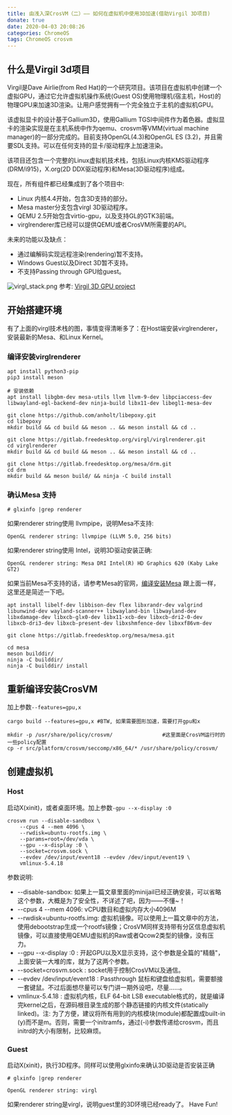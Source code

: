 ```yaml
---
title: 由浅入深CrosVM（二）—— 如何在虚拟机中使用3D加速(借助Virgil 3D项目)
donate: true
date: 2020-04-03 20:08:26
categories: ChromeOS
tags: ChromeOS crosvm
---
```


## 什么是Virgil 3d项目
Virgil是Dave Airlie(from Red Hat)的一个研究项目。该项目在虚拟机中创建一个虚拟GPU，通过它允许虚拟机操作系统(Guest OS)使用物理机(宿主机，Host)的物理GPU来加速3D渲染。让用户感觉拥有一个完全独立于主机的虚拟机GPU。

该虚拟显卡的设计基于Gallium3D，使用Gallium TGSI中间件作为着色器。虚拟显卡的渲染实现是在主机系统中作为qemu、crosvm等VMM(virtual machine manager)的一部分完成的。目前支持OpenGL(4.3)和OpenGL ES (3.2)，并且需要SDL支持。可以在任何支持的显卡/驱动程序上加速渲染。

该项目还包含一个完整的Linux虚拟机技术栈，包括Linux内核KMS驱动程序(DRM/i915)，X.org(2D DDX驱动程序)和Mesa(3D驱动程序)组成。

现在，所有组件都已经集成到了各个项目中:
* Linux 内核4.4开始，包含3D支持的部分。
* Mesa master分支包含virgl 3D驱动程序。
* QEMU 2.5开始包含virtio-gpu，以及支持GL的GTK3前端。
* virglrenderer库已经可以提供QEMU或者CrosVM所需要的API。

未来的功能以及缺点：
* 通过编解码实现远程渲染(rendering)暂不支持。
* Windows Guest以及Direct 3D暂不支持。
* 不支持Passing through GPU给guest。

![virgl_stack.png](virgl_stack.png)
参考: [Virgil 3D GPU project](https://virgil3d.github.io/)

## 开始搭建环境
有了上面的virgl技术栈的图，事情变得清晰多了：在Host端安装virglrenderer，安装最新的Mesa、和Linux Kernel。

### 编译安装virglrenderer
```
apt install python3-pip
pip3 install meson

# 安装依赖
apt install libgbm-dev mesa-utils llvm llvm-9-dev libpciaccess-dev libwayland-egl-backend-dev ninja-build libx11-dev libegl1-mesa-dev

git clone https://github.com/anholt/libepoxy.git
cd libepoxy
mkdir build && cd build && meson .. && meson install && cd ..

git clone https://gitlab.freedesktop.org/virgl/virglrenderer.git
cd virglrenderer
mkdir build && cd build && meson .. && meson install && cd ..

git clone https://gitlab.freedesktop.org/mesa/drm.git
cd drm
mkdir build && meson build/ && ninja -C build install

```

### 确认Mesa 支持
```
# glxinfo |grep renderer
```

如果renderer string使用 llvmpipe，说明Mesa不支持:
```
OpenGL renderer string: llvmpipe (LLVM 5.0, 256 bits)
```

如果renderer string使用 Intel，说明3D驱动安装正确:
```
OpenGL renderer string: Mesa DRI Intel(R) HD Graphics 620 (Kaby Lake GT2)

```

如果当前Mesa不支持的话，请参考Mesa的官网，[编译安装Mesa](https://www.mesa3d.org/install.html)
跟上面一样，这里还是简述一下吧。
```
apt install libelf-dev libbison-dev flex libxrandr-dev valgrind libunwind-dev wayland-scanner++ libwayland-bin libwayland-dev libxdamage-dev libxcb-glx0-dev libx11-xcb-dev libxcb-dri2-0-dev libxcb-dri3-dev libxcb-present-dev libxshmfence-dev libxxf86vm-dev 

git clone https://gitlab.freedesktop.org/mesa/mesa.git

cd mesa
meson builddir/
ninja -C builddir/
ninja -C builddir/ install
```

## 重新编译安装CrosVM
加上参数`--features=gpu,x`
```
cargo build --features=gpu,x #BTW, 如果需要图形加速，需要打开gpu和x

mkdir -p /usr/share/policy/crosvm/                #这里面是CrosVM运行时的一些policy配置
cp -r src/platform/crosvm/seccomp/x86_64/* /usr/share/policy/crosvm/
```

## 创建虚拟机
### Host
启动X(xinit)，或者桌面环境。加上参数`-gpu --x-display :0`
```
crosvm run --disable-sandbox \
	--cpus 4 --mem 4096 \
	--rwdisk=ubuntu-rootfs.img \
	--params=root=/dev/vda \
	--gpu --x-display :0 \
	--socket=crosvm.sock \
	--evdev /dev/input/event18 --evdev /dev/input/event19 \
	vmlinux-5.4.18
```
参数说明:
* --disable-sandbox: 如果上一篇文章里面的minijail已经正确安装，可以省略这个参数，大概是为了安全性，不详述了吧，因为——不懂~！
* --cpus 4 --mem 4096: vCPU数目和虚拟内存大小4096M
* --rwdisk=ubuntu-rootfs.img: 虚拟机镜像。可以使用上一篇文章中的方法，使用debootstrap生成一个rootfs镜像；CrosVM同样支持带有分区信息虚拟机镜像，可以直接使用QEMU虚拟机的Raw或者Qcow2类型的镜像，没有压力。
* --gpu --x-display :0 : 开起GPU以及X显示支持，这个参数是全篇的"精髓"，上面安装一大堆的库，就为了这两个参数。
* --socket=crosvm.sock : socket用于控制CrosVM以及通信。
* --evdev /dev/input/event18 : Passthrough 鼠标和键盘给虚拟机，需要额接一套键鼠。不过后面想尽量可以专门讲一期外设吧，尽量……。
* vmlinux-5.4.18 : 虚拟机内核，ELF 64-bit LSB executable格式的，就是编译完kernel之后，在源码根目录生成的那个静态链接的内核文件(statically linked)。注: 为了方便，建议将所有用到的内核模块(module)都配置成built-in (y)而不是m。否则，需要一个initramfs，通过(-i)参数传递给crosvm，而且initrd的大小有限制，比较麻烦。

### Guest
启动X(xinit)，执行3D程序。同样可以使用glxinfo来确认3D驱动是否安装正确
```
# glxinfo |grep renderer

OpenGL renderer string: virgl
```
如果renderer string是virgl，说明guest里的3D环境已经ready了。
Have Fun!
